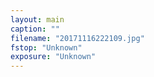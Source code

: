 ```yaml
---
layout: main
caption: ""
filename: "20171116222109.jpg"
fstop: "Unknown"
exposure: "Unknown"
---
```

